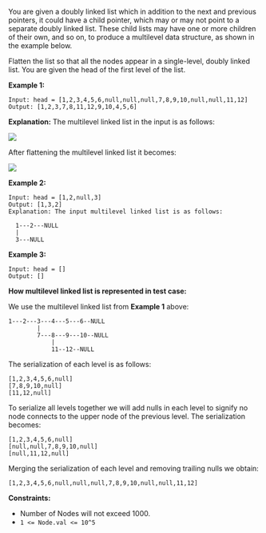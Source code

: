 You are given a doubly linked list which in addition to the next and previous pointers, it
could have a child pointer, which may or may not point to a separate doubly linked list.
These child lists may have one or more children of their own, and so on, to produce a
multilevel data structure, as shown in the example below.

Flatten the list so that all the nodes appear in a single-level, doubly linked list. You
are given the head of the first level of the list.

**Example 1:**

    Input: head = [1,2,3,4,5,6,null,null,null,7,8,9,10,null,null,11,12]
    Output: [1,2,3,7,8,11,12,9,10,4,5,6]

**Explanation:** The multilevel linked list in the input is as follows:

![](https://assets.leetcode.com/uploads/2018/10/12/multilevellinkedlist.png)

After flattening the multilevel linked list it becomes:

![](https://assets.leetcode.com/uploads/2018/10/12/multilevellinkedlistflattened.png)

**Example 2:**

    Input: head = [1,2,null,3]
    Output: [1,3,2]
    Explanation: The input multilevel linked list is as follows:

      1---2---NULL
      |
      3---NULL

**Example 3:**

    Input: head = []
    Output: []

**How multilevel linked list is represented in test case:**

We use the multilevel linked list from **Example 1** above:

    1---2---3---4---5---6--NULL
            |
            7---8---9---10--NULL
                |
                11--12--NULL

The serialization of each level is as follows:

    [1,2,3,4,5,6,null]
    [7,8,9,10,null]
    [11,12,null]

To serialize all levels together we will add nulls in each level to signify no node
connects to the upper node of the previous level. The serialization becomes:

    [1,2,3,4,5,6,null]
    [null,null,7,8,9,10,null]
    [null,11,12,null]

Merging the serialization of each level and removing trailing nulls we obtain:

    [1,2,3,4,5,6,null,null,null,7,8,9,10,null,null,11,12]

**Constraints:**

- Number of Nodes will not exceed 1000.
- `1 <= Node.val <= 10^5`
